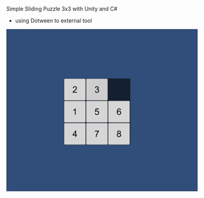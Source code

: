 Simple Sliding Puzzle 3x3 with Unity and C#

- using Dotween to external tool 

![](sliding_puzzle.gif)
